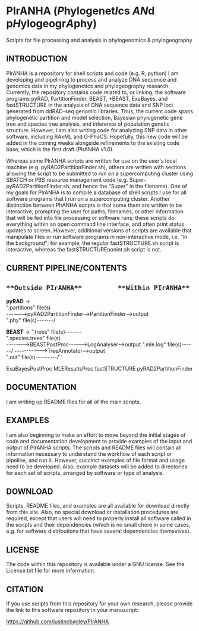 #  PIrANHA (*P*hylogenet*I*cs *AN*d p*H*ylogeogr*A*phy)
Scripts for file processing and analysis in phylogenomics &amp; phylogeography

INTRODUCTION
-------

PIrANHA is a repository for shell scripts and code (e.g. R, python) I am developing and pipelining to process and analyze DNA sequence and genomics data in my phylogenetics and phylogeography research. Currently, the repository contains code related to, or linking, the software programs pyRAD, PartitionFinder, BEAST, *BEAST, ExaBayes, and fastSTRUCTURE in the analysis of DNA sequence data and SNP loci generated from ddRAD-seq genomic libraries. Thus, the current code spans phylogenetic partition and model selection, Bayesian phylogenetic gene tree and species tree analysis, and inference of population genetic structure. However, I am also writing code for analyzing SNP data in other software, including RAxML and G-PhoCS. Hopefully, this new code will be added in the coming weeks alongside refinements to the existing code base, which is the first draft (PIrANHA v1.0).

Whereas some PIrANHA scripts are written for use on the user's local machine (e.g. pyRAD2PartitionFinder.sh), others are written with sections allowing the script to be submitted to run on a supercomputing cluster using SBATCH or PBS resource management code (e.g. Super-pyRAD2PartitionFinder.sh; and hence the "Super" in the filename). One of my goals for PIrANHA is to compile a database of shell scripts I use for all software programs that I run on a supercomputing cluster. Another distinction between PIrANHA scripts is that some them are written to be interactive, prompting the user for paths, filenames, or other information that will be fed into file processing or software runs; these scripts do everything within an open command line interface, and often print status updates to screen. However, additional versions of scripts are available that manipulate files or run software programs in non-interactive mode, i.e. "in the background"; for example, the regular fastSTRUCTURE.sh script is interactive, whereas the fastSTRUCTUREnonint.sh script is not.

CURRENT PIPELINE/CONTENTS
-------

``**Outside PIrANHA**         **Within PIrANHA**``
-------------------------------------------------------------------------------
**pyRAD**             ->        
".partitions" file(s)\
                      ------>pyRAD2PartitionFinder-->PartitionFinder-->output  
".phy" file(s)-------/

**BEAST**             ->
".trees" file(s)-------\
".species.trees" file(s)\
                         ------->BEASTPostProc----->LogAnalyser-->output
".mle.log" file(s)------/              \----------->TreeAnnotator-->output   
".out" file(s)---------/``

ExaBayesPostProc
MLEResultsProc
fastSTRUCTURE
pyRAD2PartitionFinder

DOCUMENTATION
-------

I am writing up README files for all of the main scripts.

EXAMPLES
-------

I am also beginning to make an effort to move beyond the initial stages of code and documentation development to provide examples of the input and output of PIrANHA scripts. The scripts and README files will contain all information necessary to understand the workflow of each script or pipeline, and run it. However, succinct examples of file format and usage need to be developed. Also, example datasets will be added to directories for each set of scripts, arranged by software or type of analysis.

DOWNLOAD
-------

Scripts, README files, and examples are all available for download directly from this site. Also, no special download or installation procedures are required, except that users will need to properly install all software called in the scripts and their dependencies (which is no small chore in some cases, e.g. for software distributions that have several dependencies themselves). 

LICENSE
-------

The code within this repository is available under a GNU license. See the License.txt file for more information.

CITATION
-------

If you use scripts from this repository for your own research, please provide the link to this software repository in your manuscript:

  https://github.com/justincbagley/PIrANHA
